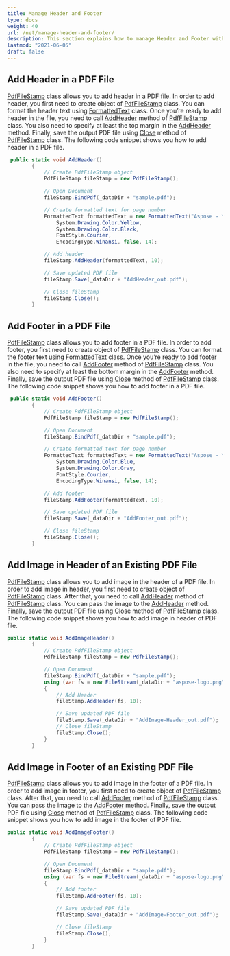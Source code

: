 ```yaml
---
title: Manage Header and Footer
type: docs
weight: 40
url: /net/manage-header-and-footer/
description: This section explains how to manage Header and Footer with Aspose.PDF Facades using PdfFileStamp Class.
lastmod: "2021-06-05"
draft: false
---
```


## Add Header in a PDF File

[PdfFileStamp](https://apireference.aspose.com/pdf/net/aspose.pdf.facades/pdffilestamp/constructors/main) class allows you to add header in a PDF file. In order to add header, you first need to create object of [PdfFileStamp](https://apireference.aspose.com/pdf/net/aspose.pdf.facades/pdffilestamp/constructors/main) class. You can format the header text using [FormattedText](https://apireference.aspose.com/pdf/net/aspose.pdf.facades/formattedtext) class. Once you’re ready to add header in the file, you need to call [AddHeader](https://apireference.aspose.com/pdf/net/aspose.pdf.facades.pdffilestamp/addheader/methods/4) method of [PdfFileStamp](https://apireference.aspose.com/pdf/net/aspose.pdf.facades/pdffilestamp/constructors/main) class. You also need to specify at least the top margin in the [AddHeader](https://apireference.aspose.com/pdf/net/aspose.pdf.facades.pdffilestamp/addheader/methods/4) method. Finally, save the output PDF file using [Close](https://apireference.aspose.com/pdf/net/aspose.pdf.facades/facade/methods/close) method of [PdfFileStamp](https://apireference.aspose.com/pdf/net/aspose.pdf.facades/pdffilestamp/constructors/main) class. The following code snippet shows you how to add header in a PDF file.

```csharp
 public static void AddHeader()
        {
            // Create PdfFileStamp object
            PdfFileStamp fileStamp = new PdfFileStamp();

            // Open Document
            fileStamp.BindPdf(_dataDir + "sample.pdf");

            // Create formatted text for page number
            FormattedText formattedText = new FormattedText("Aspose - Your File Format Experts!",
                System.Drawing.Color.Yellow,
                System.Drawing.Color.Black,
                FontStyle.Courier,
                EncodingType.Winansi, false, 14);

            // Add header
            fileStamp.AddHeader(formattedText, 10);

            // Save updated PDF file
            fileStamp.Save(_dataDir + "AddHeader_out.pdf");

            // Close fileStamp
            fileStamp.Close();
        }
```

## Add Footer in a PDF File

[PdfFileStamp](https://apireference.aspose.com/pdf/net/aspose.pdf.facades/pdffilestamp/constructors/main) class allows you to add footer in a PDF file. In order to add footer, you first need to create object of [PdfFileStamp](https://apireference.aspose.com/pdf/net/aspose.pdf.facades/pdffilestamp/constructors/main) class. You can format the footer text using [FormattedText](https://apireference.aspose.com/pdf/net/aspose.pdf.facades/formattedtext) class. Once you’re ready to add footer in the file, you need to call [AddFooter](https://apireference.aspose.com/pdf/net/aspose.pdf.facades/pdffilestamp/methods/addfooter/index) method of [PdfFileStamp](https://apireference.aspose.com/pdf/net/aspose.pdf.facades/pdffilestamp/constructors/main) class. You also need to specify at least the bottom margin in the [AddFooter](https://apireference.aspose.com/pdf/net/aspose.pdf.facades/pdffilestamp/methods/addfooter/index) method. Finally, save the output PDF file using [Close](https://apireference.aspose.com/pdf/net/aspose.pdf.facades/facade/methods/close) method of [PdfFileStamp](https://apireference.aspose.com/pdf/net/aspose.pdf.facades/pdffilestamp/constructors/main) class. The following code snippet shows you how to add footer in a PDF file.

```csharp
 public static void AddFooter()
        {
            // Create PdfFileStamp object
            PdfFileStamp fileStamp = new PdfFileStamp();

            // Open Document
            fileStamp.BindPdf(_dataDir + "sample.pdf");

            // Create formatted text for page number
            FormattedText formattedText = new FormattedText("Aspose - Your File Format Experts!",
                System.Drawing.Color.Blue,
                System.Drawing.Color.Gray,
                FontStyle.Courier,
                EncodingType.Winansi, false, 14);

            // Add footer
            fileStamp.AddFooter(formattedText, 10);

            // Save updated PDF file
            fileStamp.Save(_dataDir + "AddFooter_out.pdf");

            // Close fileStamp
            fileStamp.Close();
        }
```

## Add Image in Header of an Existing PDF File

[PdfFileStamp](https://apireference.aspose.com/pdf/net/aspose.pdf.facades/pdffilestamp/constructors/main) class allows you to add image in the header of a PDF file. In order to add image in header, you first need to create object of [PdfFileStamp](https://apireference.aspose.com/pdf/net/aspose.pdf.facades/pdffilestamp/constructors/main) class. After that, you need to call [AddHeader](https://apireference.aspose.com/pdf/net/aspose.pdf.facades.pdffilestamp/addheader/methods/4) method of [PdfFileStamp](https://apireference.aspose.com/pdf/net/aspose.pdf.facades/pdffilestamp/constructors/main) class. You can pass the image to the [AddHeader](https://apireference.aspose.com/pdf/net/aspose.pdf.facades.pdffilestamp/addheader/methods/4) method. Finally, save the output PDF file using [Close](https://apireference.aspose.com/pdf/net/aspose.pdf.facades/facade/methods/close) method of [PdfFileStamp](https://apireference.aspose.com/pdf/net/aspose.pdf.facades/pdffilestamp/constructors/main) class. The following code snippet shows you how to add image in header of PDF file.

```csharp
public static void AddImageHeader()
        {
            // Create PdfFileStamp object
            PdfFileStamp fileStamp = new PdfFileStamp();

            // Open Document
            fileStamp.BindPdf(_dataDir + "sample.pdf");
            using (var fs = new FileStream(_dataDir + "aspose-logo.png", FileMode.Open))
            {
                // Add Header
                fileStamp.AddHeader(fs, 10);

                // Save updated PDF file
                fileStamp.Save(_dataDir + "AddImage-Header_out.pdf");
                // Close fileStamp
                fileStamp.Close();
            }
        }
```

## Add Image in Footer of an Existing PDF File

[PdfFileStamp](https://apireference.aspose.com/pdf/net/aspose.pdf.facades/pdffilestamp/constructors/main) class allows you to add image in the footer of a PDF file. In order to add image in footer, you first need to create object of [PdfFileStamp](https://apireference.aspose.com/pdf/net/aspose.pdf.facades/pdffilestamp/constructors/main) class. After that, you need to call [AddFooter](https://apireference.aspose.com/pdf/net/aspose.pdf.facades/pdffilestamp/methods/addfooter/index) method of [PdfFileStamp](https://apireference.aspose.com/pdf/net/aspose.pdf.facades/pdffilestamp/constructors/main) class. You can pass the image to the [AddFooter](https://apireference.aspose.com/pdf/net/aspose.pdf.facades/pdffilestamp/methods/addfooter/index) method. Finally, save the output PDF file using [Close](https://apireference.aspose.com/pdf/net/aspose.pdf.facades/facade/methods/close) method of [PdfFileStamp](https://apireference.aspose.com/pdf/net/aspose.pdf.facades/pdffilestamp/constructors/main) class. The following code snippet shows you how to add image in the footer of PDF file.

```csharp
public static void AddImageFooter()
        {
            // Create PdfFileStamp object
            PdfFileStamp fileStamp = new PdfFileStamp();

            // Open Document
            fileStamp.BindPdf(_dataDir + "sample.pdf");
            using (var fs = new FileStream(_dataDir + "aspose-logo.png", FileMode.Open))
            {
                // Add footer
                fileStamp.AddFooter(fs, 10);

                // Save updated PDF file
                fileStamp.Save(_dataDir + "AddImage-Footer_out.pdf");

                // Close fileStamp
                fileStamp.Close();
            }
        }
```

